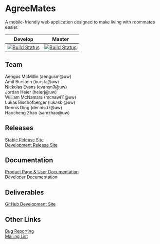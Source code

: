 # AgreeMates

A mobile-friendly web application designed to make living with roommates easier.

| Develop | Master |
| ------------ | ------------- |
| [![Build Status](https://travis-ci.org/AgreeMates/AgreeMates.svg?branch=develop)](https://travis-ci.org/AgreeMates/AgreeMates) | [![Build Status](https://travis-ci.org/AgreeMates/AgreeMates.svg?branch=master)](https://travis-ci.org/AgreeMates/AgreeMates) |

## Team
Aengus McMillin (aengusm@uw)  
Amit Burstein (bursta@uw)  
Nickolas Evans (evansn3@uw)  
Jordan Heier (heierj@uw)  
William McNamara (mcnawi11@uw)  
Lukas Bischofberger (lukasbi@uw)  
Dennis Ding (dennisd7@uw)  
Haocheng Zhao (samzhao@uw)

## Releases
[Stable Release Site](http://agreemates.com)  
[Development Release Site](http://agreemates-develop.herokuapp.com) 

## Documentation
[Product Page & User Documentation](https://github.com/AgreeMates/AgreeMates/wiki/Product-Home-Page)  
[Developer Documentation](https://github.com/AgreeMates/AgreeMates/wiki/Developer-Documentation)

## Deliverables
[GitHub Development Site](http://agreemates.github.io)

## Other Links
[Bug Reporting](https://github.com/AgreeMates/AgreeMates/issues)  
[Mailing List](https://mailman1.u.washington.edu/mailman/listinfo/agreemates)
